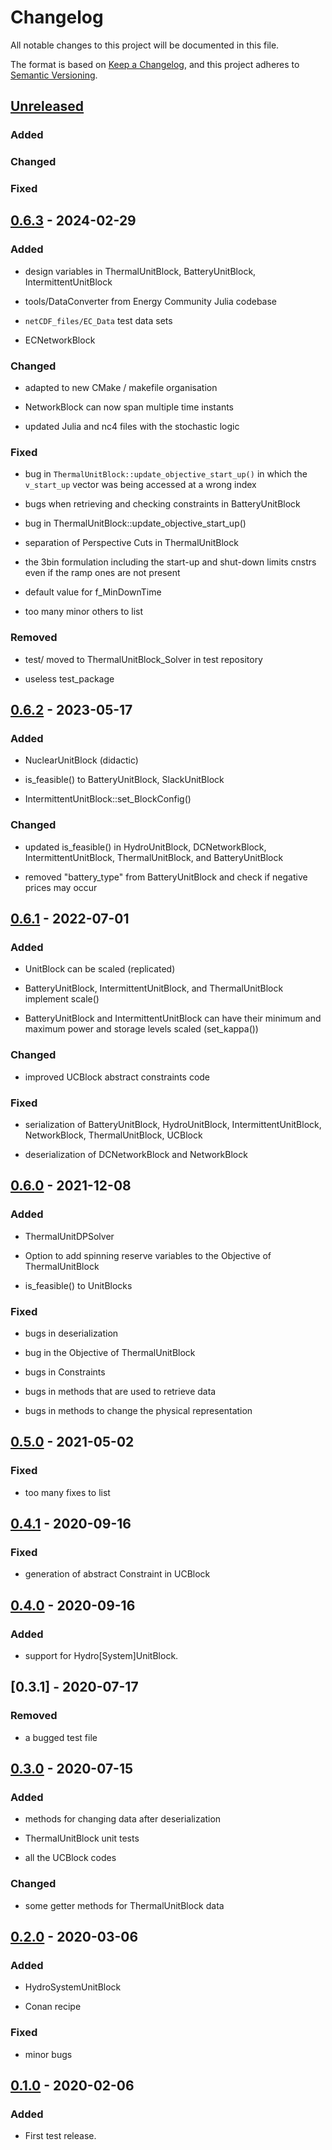 # Changelog

All notable changes to this project will be documented in this file.

The format is based on [Keep a Changelog](https://keepachangelog.com/en/1.0.0/),
and this project adheres to [Semantic Versioning](https://semver.org/spec/v2.0.0.html).

## [Unreleased]

### Added 

### Changed 

### Fixed 

## [0.6.3] - 2024-02-29

### Added 

- design variables in ThermalUnitBlock, BatteryUnitBlock,
  IntermittentUnitBlock

- tools/DataConverter from Energy Community Julia codebase

- `netCDF_files/EC_Data` test data sets

- ECNetworkBlock

### Changed 

- adapted to new CMake / makefile organisation

- NetworkBlock can now span multiple time instants

- updated Julia and nc4 files with the stochastic logic

### Fixed

- bug in `ThermalUnitBlock::update_objective_start_up()` in which
  the `v_start_up` vector was being accessed at a wrong index

- bugs when retrieving and checking constraints in BatteryUnitBlock

- bug in ThermalUnitBlock::update_objective_start_up()

- separation of Perspective Cuts in ThermalUnitBlock

- the 3bin formulation including the start-up and shut-down limits
  cnstrs even if the ramp ones are not present

- default value for f_MinDownTime

- too many minor others to list

### Removed

- test/ moved to ThermalUnitBlock_Solver in test repository

- useless test_package


## [0.6.2] - 2023-05-17

### Added

- NuclearUnitBlock (didactic)

- is_feasible() to BatteryUnitBlock, SlackUnitBlock

- IntermittentUnitBlock::set_BlockConfig()

### Changed

- updated is_feasible() in HydroUnitBlock, DCNetworkBlock,
  IntermittentUnitBlock, ThermalUnitBlock, and BatteryUnitBlock

- removed "battery_type" from BatteryUnitBlock and check if negative prices may
  occur

## [0.6.1] - 2022-07-01

### Added

- UnitBlock can be scaled (replicated)

- BatteryUnitBlock, IntermittentUnitBlock, and ThermalUnitBlock implement
  scale()

- BatteryUnitBlock and IntermittentUnitBlock can have their minimum and
  maximum power and storage levels scaled (set_kappa())

### Changed

- improved UCBlock abstract constraints code

### Fixed

- serialization of BatteryUnitBlock, HydroUnitBlock, IntermittentUnitBlock,
  NetworkBlock, ThermalUnitBlock, UCBlock

- deserialization of DCNetworkBlock and NetworkBlock

## [0.6.0] - 2021-12-08

### Added

- ThermalUnitDPSolver

- Option to add spinning reserve variables to the Objective of ThermalUnitBlock

- is_feasible() to UnitBlocks

### Fixed

- bugs in deserialization

- bug in the Objective of ThermalUnitBlock

- bugs in Constraints

- bugs in methods that are used to retrieve data

- bugs in methods to change the physical representation

## [0.5.0] - 2021-05-02

### Fixed

- too many fixes to list

## [0.4.1] - 2020-09-16

### Fixed

- generation of abstract Constraint in UCBlock

## [0.4.0] - 2020-09-16

### Added

- support for Hydro[System]UnitBlock.

## [0.3.1] - 2020-07-17

### Removed

- a bugged test file

## [0.3.0] - 2020-07-15

### Added

- methods for changing data after deserialization

- ThermalUnitBlock unit tests

- all the UCBlock codes

### Changed

- some getter methods for ThermalUnitBlock data

## [0.2.0] - 2020-03-06

### Added

- HydroSystemUnitBlock

- Conan recipe

### Fixed

- minor bugs

## [0.1.0] - 2020-02-06

### Added

- First test release.

[Unreleased]: https://gitlab.com/smspp/ucblock/-/compare/0.6.3...develop
[0.6.3]: https://gitlab.com/smspp/ucblock/-/compare/0.6.2...0.6.3
[0.6.2]: https://gitlab.com/smspp/ucblock/-/compare/0.6.1...0.6.2
[0.6.1]: https://gitlab.com/smspp/ucblock/-/compare/0.6.0...0.6.1
[0.6.0]: https://gitlab.com/smspp/ucblock/-/compare/0.5.0...0.6.0
[0.5.0]: https://gitlab.com/smspp/ucblock/-/compare/0.4.1...0.5.0
[0.4.1]: https://gitlab.com/smspp/ucblock/-/compare/0.4.0...0.4.1
[0.4.0]: https://gitlab.com/smspp/ucblock/-/compare/0.3.1...0.4.0
[0.3.0]: https://gitlab.com/smspp/ucblock/-/compare/0.3.0...0.3.1
[0.3.0]: https://gitlab.com/smspp/ucblock/-/compare/0.2.0...0.3.0
[0.2.0]: https://gitlab.com/smspp/ucblock/-/compare/0.1.0...0.2.0
[0.1.0]: https://gitlab.com/smspp/ucblock/-/tags/0.1.0
